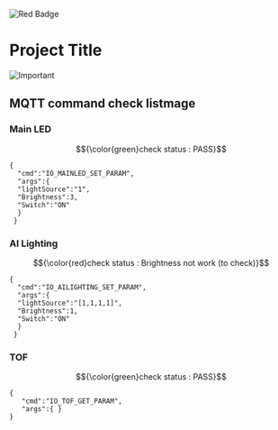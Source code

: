
![Red Badge](https://img.shields.io/badge/Important-Red-red)
# Project Title

![Important](https://img.shields.io/badge/Note-Important-red)

## MQTT command check listmage

### Main LED
$${\color{green}check status : PASS}$$
```
{
  "cmd":"IO_MAINLED_SET_PARAM",
  "args":{
  "lightSource":"1",
  "Brightness":3,
  "Switch":"ON"
  }
 }
```

 ### AI Lighting
$${\color{red}check status : Brightness not work (to check)}$$
```
{
  "cmd":"IO_AILIGHTING_SET_PARAM",
  "args":{
  "lightSource":"[1,1,1,1]",
  "Brightness":1,
  "Switch":"ON"
  }
 }
```

 ### TOF
$${\color{green}check status : PASS}$$
```
{
   "cmd":"IO_TOF_GET_PARAM",
   "args":{ }
}
```